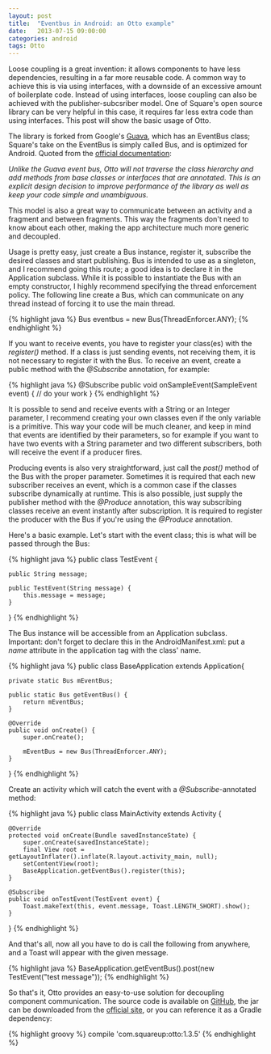```yaml
---
layout: post
title:  "Eventbus in Android: an Otto example"
date:   2013-07-15 09:00:00
categories: android
tags: Otto
---
```

Loose coupling is a great invention: it allows components to have less dependencies, resulting in a far more reusable code. A common way to achieve this is via using interfaces, with a downside of an excessive amount of boilerplate code. Instead of using interfaces, loose coupling can also be achieved with the publisher-subcsriber model. One of Square's open source library can be very helpful in this case, it requires far less extra code than using interfaces. This post will show the basic usage of Otto.
<!-- more -->

The library is forked from Google's [Guava](https://code.google.com/p/guava-libraries/), which has an EventBus class; Square's take on the EventBus is simply called Bus, and is optimized for Android. Quoted from the [official documentation](http://square.github.io/otto/):

<i>Unlike the Guava event bus, Otto will not traverse the class hierarchy and add methods from base classes or interfaces that are annotated. This is an explicit design decision to improve performance of the library as well as keep your code simple and unambiguous.</i>

This model is also a great way to communicate between an activity and a fragment and between fragments. This way the fragments don't need to know about each other, making the app architecture much more generic and decoupled.

Usage is pretty easy, just create a Bus instance, register it, subscribe the desired classes and start publishing. Bus is intended to use as a singleton, and I recommend going this route; a good idea is to declare it in the Application subclass. While it is possible to instantiate the Bus with an empty constructor, I highly recommend specifying the thread enforcement policy. The following line create a Bus, which can communicate on any thread instead of forcing it to use the main thread.

{% highlight java %}
Bus eventbus = new Bus(ThreadEnforcer.ANY);
{% endhighlight %}

If you want to receive events, you have to register your class(es) with the _register()_ method. If a class is just sending events, not receiving them, it is not necessary to register it with the Bus. To receive an event, create a public method with the _@Subscribe_ annotation, for example:

{% highlight java %}
@Subscribe 
public void onSampleEvent(SampleEvent event) {
    // do your work
}
{% endhighlight %}

It is possible to send and receive events with a String or an Integer parameter, I recommend creating your own classes even if the only variable is a primitive. This way your code will be much cleaner, and keep in mind that events are identified by their parameters, so for example if you want to have two events with a String parameter and two different subscribers, both will receive the event if a producer fires. 

Producing events is also very straightforward, just call the _post()_ method of the Bus with the proper parameter. Sometimes it is required that each new subscriber receives an event, which is a common case if the classes subscribe dynamically at runtime. This is also possible, just supply the publisher method with the _@Produce_ annotation, this way subscribing classes receive an event instantly after subscription. It is required to register the producer with the Bus if you're using the _@Produce_ annotation.

Here's a basic example. Let's start with the event class; this is what will be passed through the Bus:

{% highlight java %}
public class TestEvent {

    public String message;

    public TestEvent(String message) {
        this.message = message;
    }
}
{% endhighlight %}

The Bus instance will be accessible from an Application subclass. Important: don't forget to declare this in the AndroidManifest.xml: put a _name_ attribute in the application tag with the class' name.

{% highlight java %}
public class BaseApplication extends Application{

    private static Bus mEventBus;

    public static Bus getEventBus() {
        return mEventBus;
    }

    @Override
    public void onCreate() {
        super.onCreate();

        mEventBus = new Bus(ThreadEnforcer.ANY);
    }
}
{% endhighlight %}

Create an activity which will catch the event with a _@Subscribe_-annotated method:

{% highlight java %}
public class MainActivity extends Activity {

    @Override
    protected void onCreate(Bundle savedInstanceState) {
        super.onCreate(savedInstanceState);
        final View root = getLayoutInflater().inflate(R.layout.activity_main, null);
        setContentView(root);
        BaseApplication.getEventBus().register(this);
    }

    @Subscribe
    public void onTestEvent(TestEvent event) {
        Toast.makeText(this, event.message, Toast.LENGTH_SHORT).show();
    }

}
{% endhighlight %}

And that's all, now all you have to do is call the following from anywhere, and a Toast will appear with the given message.

{% highlight java %}
BaseApplication.getEventBus().post(new TestEvent("test message"));
{% endhighlight %}

So that's it, Otto provides an easy-to-use solution for decoupling component communication. The source code is available on [GitHub](https://github.com/square/otto), the jar can be downloaded from the [official site](http://square.github.io/otto/), or you can reference it as a Gradle dependency:

{% highlight groovy %}
compile 'com.squareup:otto:1.3.5'
{% endhighlight %}